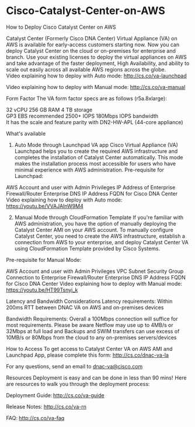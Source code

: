 # Cisco-Catalyst-Center-on-AWS
How to Deploy Cisco Catalyst Center on AWS

Catalyst Center (Formerly Cisco DNA Center) Virtual Appliance (VA) on AWS is available for early-access customers starting now.  Now you can deploy Catalyst Center on the cloud or on-premises for enterprise and branch.  Use your existing licenses to deploy the virtual appliances on AWS and take advantage of the faster deployment, High Availability, and ability to scale out easily across all available AWS regions across the globe.  
Video explaining how to deploy with Auto mode:  http://cs.co/va-launchpad

Video explaining how to deploy with Manual mode: http://cs.co/va-manual

Form Factor
The VA form factor specs are as follows (r5a.8xlarge):  

32 vCPU 
256 GB RAM 
4 TB storage  
GP3 EBS recommended 
2500+ IOPS 
180Mbps IOPS bandwidth  
It has the scale and feature parity with DN2-HW-APL (44-core appliance) 

 

What's available
1. Auto Mode through Launchpad VA app
Cisco Virtual Appliance (VA) Launchpad helps you to create the required AWS infrastructure and completes the installation of Catalyst Center automatically. This mode makes the installation process most accessible for users who have minimal experience with AWS administration. 
Pre-requisite for Launchpad:  

AWS Account and user with Admin Privileges 
IP Address of Enterprise Firewall/Router 
Enterprise DNS IP Address 
FQDN for Cisco DNA Center 
Video explaining how to deploy with Auto mode: https://youtu.be/VVAJAInW9M4

2. Manual Mode through CloudFormation Template 
If you're familiar with AWS administration, you have the option of manually deploying the Catalyst Center AMI on your AWS account. To manually configure Catalyst Center, you need to create the AWS infrastructure, establish a connection from AWS to your enterprise, and deploy Catalyst Center VA using CloudFormation Template provided by Cisco Systems.  

Pre-requisite for Manual Mode:  

AWS Account and user with Admin Privileges 
VPC 
Subnet 
Security Group 
Connection to Enterprise Firewall/Router 
Enterprise DNS IP Address 
FQDN for Cisco DNA Center 
Video explaining how to deploy with Manual mode: https://youtu.be/HT99Tsnyj_k

 

Latency and Bandwidth Considerations
Latency requirements: Within 200ms RTT between DNAC VA on AWS and on-premises devices  

Bandwidth Requirements: Overall a 100Mbps connection will suffice for most requirements. Please be aware Netflow may use up to 4MB/s or 32Mbps at full load and Backups and SWIM transfers can use excess of 10MB/s or 80Mbps from the cloud to any on-premises servers/devices 

 

How to Access
To get access to Catalyst Center VA on AWS AMI and Launchpad App, please complete this form: http://cs.co/dnac-va-la 

For any questions, send an email to dnac-va@cisco.com  

 

Resources
Deployment is easy and can be done in less than 90 mins!  Here are resources to walk you through the deployment process: 

Deployment Guide: http://cs.co/va-guide 

Release Notes: http://cs.co/va-rn 

FAQ: http://cs.co/va-faq
